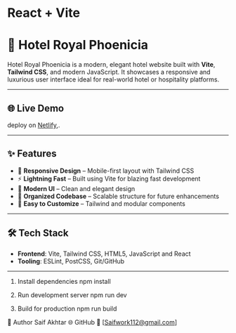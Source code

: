 # React + Vite

# 🏨 Hotel Royal Phoenicia

Hotel Royal Phoenicia is a modern, elegant hotel website built with **Vite**, **Tailwind CSS**, and modern JavaScript. It showcases a responsive and luxurious user interface ideal for real-world hotel or hospitality platforms.

---

## 🌐 Live Demo
  deploy on  [Netlify](https://hotelroyalproject.netlify.app/),.

---

## ✨ Features

- 📱 **Responsive Design** – Mobile-first layout with Tailwind CSS
- ⚡ **Lightning Fast** – Built using Vite for blazing fast development
- 🌈 **Modern UI** – Clean and elegant design
- 📁 **Organized Codebase** – Scalable structure for future enhancements
- 🧠 **Easy to Customize** – Tailwind and modular components

---

## 🛠 Tech Stack

- **Frontend**: Vite, Tailwind CSS, HTML5, JavaScript and React 
- **Tooling**: ESLint, PostCSS, Git/GitHub

---
1. Install dependencies
npm install
2. Run development server
npm run dev

3. Build for production
npm run build


🙌 Author
Saif Akhtar
🌐 GitHub
📧 [Saifwork112@gmail.com]

